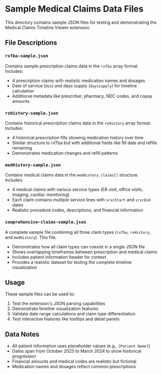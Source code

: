 # Sample Medical Claims Data Files

This directory contains sample JSON files for testing and demonstrating the Medical Claims Timeline Viewer extension.

## File Descriptions

### `rxTba-sample.json`
Contains sample prescription claims data in the `rxTba` array format. Includes:
- 4 prescription claims with realistic medication names and dosages
- Date of service (`dos`) and days supply (`dayssupply`) for timeline calculation
- Additional metadata like prescriber, pharmacy, NDC codes, and copay amounts

### `rxHistory-sample.json`
Contains historical prescription claims data in the `rxHistory` array format. Includes:
- 4 historical prescription fills showing medication history over time
- Similar structure to rxTba but with additional fields like fill date and refills remaining
- Demonstrates medication changes and refill patterns

### `medHistory-sample.json`
Contains medical claims data in the `medHistory.claims[]` structure. Includes:
- 4 medical claims with various service types (ER visit, office visits, imaging, cardiac monitoring)
- Each claim contains multiple service lines with `srvcStart` and `srvcEnd` dates
- Realistic procedure codes, descriptions, and financial information

### `comprehensive-claims-sample.json`
A complete sample file combining all three claim types (`rxTba`, `rxHistory`, and `medHistory`). This file:
- Demonstrates how all claim types can coexist in a single JSON file
- Shows overlapping timeframes between prescription and medical claims
- Includes patient information header for context
- Provides a realistic dataset for testing the complete timeline visualization

## Usage

These sample files can be used to:
1. Test the extension's JSON parsing capabilities
2. Demonstrate timeline visualization features
3. Validate date range calculations and claim type differentiation
4. Test interactive features like tooltips and detail panels

## Data Notes

- All patient information uses placeholder values (e.g., `[Patient Name]`)
- Dates span from October 2023 to March 2024 to show historical progression
- Financial amounts and medical codes are realistic but fictional
- Medication names and dosages reflect common prescriptions
